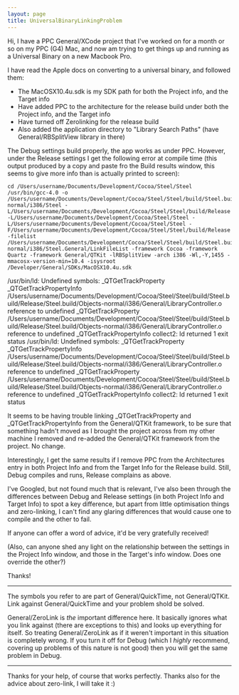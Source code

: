 ```yaml
---
layout: page
title: UniversalBinaryLinkingProblem
---
```




Hi, I have a PPC General/XCode project that I've worked on for a month or so on my PPC (G4) Mac, and now am trying to get things up and running as a Universal Binary on a new Macbook Pro.

I have read the Apple docs on converting to a universal binary, and followed them:

- The MacOSX10.4u.sdk is my SDK path for both the Project info, and the Target info
- Have added PPC to the architecture for the release build under both the Project info, and the Target info
- Have turned off Zerolinking for the release build
- Also added the application directory to "Library Search Paths" (have General/RBSplitView library in there)

The Debug settings build properly, the app works as under PPC. However, under the Release settings I get the following error at compile time (this output produced by a copy and paste fro the Build results window, this seems to give more info than is actually printed to screen):

    
    cd /Users/username/Documents/Development/Cocoa/Steel/Steel
    /usr/bin/gcc-4.0 -o /Users/username/Documents/Development/Cocoa/Steel/Steel/build/Steel.build/Release/Steel.build/Objects-normal/i386/Steel -L/Users/username/Documents/Development/Cocoa/Steel/Steel/build/Release -L/Users/username/Documents/Development/Cocoa/Steel/Steel -L/Users/username/Documents/Development/Cocoa/Steel/Steel -F/Users/username/Documents/Development/Cocoa/Steel/Steel/build/Release -filelist /Users/username/Documents/Development/Cocoa/Steel/Steel/build/Steel.build/Release/Steel.build/Objects-normal/i386/Steel.General/LinkFileList -framework Cocoa -framework Quartz -framework General/QTKit -lRBSplitView -arch i386 -Wl,-Y,1455 -mmacosx-version-min=10.4 -isysroot /Developer/General/SDKs/MacOSX10.4u.sdk
/usr/bin/ld: Undefined symbols:
_QTGetTrackProperty
_QTGetTrackPropertyInfo
/Users/username/Documents/Development/Cocoa/Steel/Steel/build/Steel.build/Release/Steel.build/Objects-normal/i386/General/LibraryController.o reference to undefined _QTGetTrackProperty
/Users/username/Documents/Development/Cocoa/Steel/Steel/build/Steel.build/Release/Steel.build/Objects-normal/i386/General/LibraryController.o reference to undefined _QTGetTrackPropertyInfo
collect2: ld returned 1 exit status
	/usr/bin/ld: Undefined symbols:
	_QTGetTrackProperty
	_QTGetTrackPropertyInfo
	/Users/username/Documents/Development/Cocoa/Steel/Steel/build/Steel.build/Release/Steel.build/Objects-normal/i386/General/LibraryController.o reference to undefined _QTGetTrackProperty
	/Users/username/Documents/Development/Cocoa/Steel/Steel/build/Steel.build/Release/Steel.build/Objects-normal/i386/General/LibraryController.o reference to undefined _QTGetTrackPropertyInfo
	collect2: ld returned 1 exit status


It seems to be having trouble linking _QTGetTrackProperty and _QTGetTrackPropertyInfo from the General/QTKit framework, to be sure that something hadn't moved as I brought the project across from my other machine I removed and re-added the General/QTKit framework from the project. No change.

Interestingly, I get the same results if I remove PPC from the Architectures entry in both Project Info and from the Target Info for the Release build. Still, Debug compiles and runs, Release complains as above.

I've Googled, but not found much that is relevant, I've also been through the differences between Debug and Release settings (in both Project Info and Target Info) to spot a key difference, but apart from little optimisation things and zero-linking, I can't find any glaring differences that would cause one to compile and the other to fail.

If anyone can offer a word of advice, it'd be very gratefully received!

(Also, can anyone shed any light on the relationship between the settings in the Project Info window, and those in the Target's info window. Does one override the other?)

Thanks!

----
The symbols you refer to are part of General/QuickTime, not General/QTKit. Link against General/QuickTime and your problem shold be solved.

General/ZeroLink is *the* important difference here. It basically ignores what you link against (there are exceptions to this) and looks up everything for itself. So treating General/ZeroLink as if it weren't important in this situation is completely wrong. If you turn it off for Debug (which I *highly* recommend, covering up problems of this nature is not good) then you will get the same problem in Debug.

----

Thanks for your help, of course that works perfectly. Thanks also for the advice about zero-link, I will take it :)
